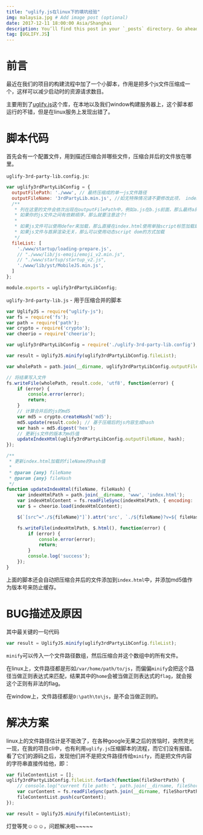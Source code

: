 ```yaml
---
title: "uglify.js在linux下的填坑经验"
img: malaysia.jpg # Add image post (optional)
date: 2017-12-11 18:00:00 Asia/Shanghai
description: You’ll find this post in your `_posts` directory. Go ahead and edit it and re-build the site to see your changes. # Add post description (optional)
tag: [UGLIFY.JS]
---
```


# 前言

最近在我们的项目的构建流程中加了一个小脚本，作用是把多个js文件压缩成一个，这样可以减少启动时的资源请求数目。

主要用到了[uglify.js](https://github.com/mishoo/UglifyJS2)这个库，在本地以及我们window构建服务器上，这个脚本都运行的不错，但是在linux服务上发现出错了。

# 脚本代码

首先会有一个配置文件，用到描述压缩合并哪些文件，压缩合并后的文件放在哪里。

`uglify-3rd-party-lib.config.js`:

```js
var uglify3rdPartyLibConfig = {
  outputFilePath: './www', // 最终压缩成的单一js文件路径
  outputFileName: '3rdPartyLib.min.js', //如无特殊情况请不要修改此项， index.html需要使用此名称
  /**
   * 列在这里的文件会依次出现在outputFilePath中，例如a.js在b.js前面，那么最终a的内容也在b前面.
   * 如果你的js文件之间有依赖顺序，那么就要注意这个!
   *
   * 如果js文件可以使用defer来加载，那么直接在index.html使用单独script标签加载即可。
   * 如果js文件与首屏渲染无关，那么可以使用动态script dom的方式加载
   */
  fileList: [
    './www/startup/loading-prepare.js',
    // "./www/lib/js-emoji/emoji_v2.min.js",
    // "./www/startup/startup_v2.js",
    './www/lib/yst/MobileJS.min.js',
  ]
};

module.exports = uglify3rdPartyLibConfig;
```

`uglify-3rd-party-lib.js` - 用于压缩合并的脚本

```js
var UglifyJS = require("uglify-js");
var fs = require('fs');
var path = require('path');
var crypto = require('crypto');
var cheerio = require('cheerio');

var uglify3rdPartyLibConfig = require('./uglify-3rd-party-lib.config');

var result = UglifyJS.minify(uglify3rdPartyLibConfig.fileList);

var wholePath = path.join(__dirname, uglify3rdPartyLibConfig.outputFilePath, uglify3rdPartyLibConfig.outputFileName);

// 将结果写入文件
fs.writeFile(wholePath, result.code, 'utf8', function(error) {
    if (error) {
        console.error(error);
        return;
    }
    // 计算合并后的js的md5
    var md5 = crypto.createHash('md5');
    md5.update(result.code); // 基于压缩后的js内容生成hash
    var hash = md5.digest('hex');
    // 更新js文件的版本为md5值
    updateIndexHtml(uglify3rdPartyLibConfig.outputFileName, hash);
});

/**
 * 更新index.html加载的fileName的hash值
 *
 * @param {any} fileName
 * @param {any} fileHash
 */
function updateIndexHtml(fileName, fileHash) {
    var indexHtmlPath = path.join(__dirname, 'www', 'index.html');
    var indexHtmlContent = fs.readFileSync(indexHtmlPath, { encoding: 'utf8' });
    var $ = cheerio.load(indexHtmlContent);

    $(`[src^="./${fileName}"]`).attr('src', `./${fileName}?v=${ fileHash }`); // 更新版本号

    fs.writeFile(indexHtmlPath, $.html(), function(error) {
        if (error) {
            console.error(error);
            return;
        }
        console.log('success');
    });
}
```

上面的脚本还会自动把压缩合并后的文件添加到`index.html`中，并添加md5值作为版本号来防止缓存。

# BUG描述及原因

其中最关键的一句代码

```js
var result = UglifyJS.minify(uglify3rdPartyLibConfig.fileList);
```

`minify`可以传入一个文件路径数组，然后压缩合并这个数组中的所有文件。

在linux上，文件路径都是形如`/var/home/path/to/js`，而偏偏`minify`会把这个路径当做正则表达式来匹配，结果其中的`home`会被当做正则表达式的`flag`，就会报这个正则有非法的flag。

在window上，文件路径都是`D:\path\to\js`，是不会当做正则的。

# 解决方案

linux上的文件路径估计是不能改了，在各种google无果之后的苦恼时，突然灵光一现，在我的项目cli中，也有利用`uglify.js`压缩脚本的流程，而它们没有报错。看了它们的源码之后，发现他们并不是把文件路径传给`minify`，而是把文件内容的字符串直接传给他，即：

```js
var fileContentList = [];
uglify3rdPartyLibConfig.fileList.forEach(function(fileShortPath) {
    // console.log("current file path: ", path.join(__dirname, fileShortPath));
    var curContent = fs.readFileSync(path.join(__dirname, fileShortPath), "utf8");
    fileContentList.push(curContent);
});

var result = UglifyJS.minify(fileContentList);
```

灯登等凳☺️☺️☺️，问题解决啦~~~~~




